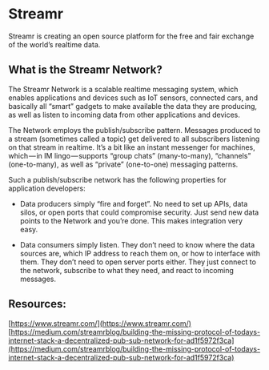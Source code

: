 # Streamr

Streamr is creating an open source platform for the free and fair exchange of the world’s realtime data. 

## What is the Streamr Network?

The Streamr Network is a scalable realtime messaging system, which enables applications and devices such as IoT sensors, connected cars, and basically all “smart” gadgets to make available the data they are producing, as well as listen to incoming data from other applications and devices.

The Network employs the publish/subscribe pattern. Messages produced to a stream (sometimes called a topic) get delivered to all subscribers listening on that stream in realtime. It’s a bit like an instant messenger for machines, which — in IM lingo — supports “group chats” (many-to-many), “channels” (one-to-many), as well as “private” (one-to-one) messaging patterns.

Such a publish/subscribe network has the following properties for application developers:

* Data producers simply “fire and forget”. No need to set up APIs, data silos, or open ports that could compromise security. Just send new data points to the Network and you’re done. This makes integration very easy.

* Data consumers simply listen. They don’t need to know where the data sources are, which IP address to reach them on, or how to interface with them. They don’t need to open server ports either. They just connect to the network, subscribe to what they need, and react to incoming messages.

## Resources:
[https://www.streamr.com/](https://www.streamr.com/)
[https://medium.com/streamrblog/building-the-missing-protocol-of-todays-internet-stack-a-decentralized-pub-sub-network-for-ad1f5972f3ca](https://medium.com/streamrblog/building-the-missing-protocol-of-todays-internet-stack-a-decentralized-pub-sub-network-for-ad1f5972f3ca)
